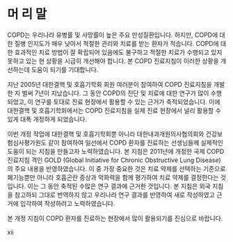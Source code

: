 # 머 리 말

COPD는 우리나라 유병률 및 사망률이 높은 주요 만성질환입니다. 하지만, COPD에 대한 질병 인지도가 매우 낮아서 적절한 관리와 치료를 받는 환자가 적습니다. COPD에 대한 효과적인 치료 방법이 잘 확립되어 있음에도 불구하고 적절한 치료가 수행되고 있지 못하고 있는 현 상황을 시급히 개선해야 합니다. 본 COPD 진료지침이 이러한 상황을 개선하는데 도움이 되기를 기대합니다.

지난 2005년 대한결핵 및 호흡기학회 회원 여러분이 참여하여 COPD 진료지침을 개발한 지 벌써 7년이 지났습니다. 그 동안 COPD의 진단 및 치료에 대한 연구가 많이 수행되었고, 이 연구를 토대로 진료 현장에서 활용할 수 있는 근거가 축적되었습니다. 이에 대한결핵 및 호흡기학회에서는 COPD 진료지침을 실제 진료 현장에서 널리 활용할 수 있게 대폭 개정하게 되었습니다.

이번 개정 작업에 대한결핵 및 호흡기학회뿐 아니라 대한내과개원의사협의회와 건강보험심사평가원도 같이 참여하여 일선에서 COPD 환자를 진료하는 선생님들께 실제적인 도움이 되는 지침을 만들고자 노력하였습니다. 본 지침은 2011년에 개정한 국제 COPD 진료지침 격인 GOLD (Global Initiative for Chronic Obstructive Lung Disease)의 주요 내용을 반영하였습니다. 이 중 가장 중요한 것은 치료 약제를 선택하는 기준으로 폐기능뿐만 아니라 호흡곤란 증상과 악화력을 함께 평가하여 치료 약제를 결정한다는 것입니다. 이는 그 동안 축적된 수많은 연구 결과에 근거한 것입니다. 본 지침은 외국 지침을 참고하되 그대로 번역하지 않고 우리나라 연구 결과를 반영하여 새로 작성하였고 근거에 입각하여 작성하려고 노력하였습니다.

본 개정 지침이 COPD 환자를 진료하는 현장에서 많이 활용되기를 진심으로 바랍니다.

<PAGE>xii